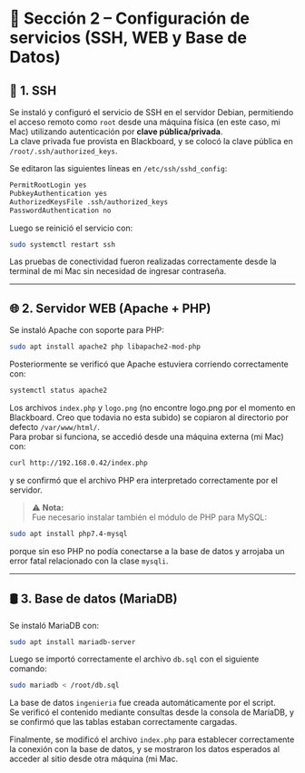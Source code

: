 # 🧩 Sección 2 – Configuración de servicios (SSH, WEB y Base de Datos)

## 🔐 1. SSH

Se instaló y configuró el servicio de SSH en el servidor Debian, permitiendo el acceso remoto como `root` desde una máquina física (en este caso, mi Mac) utilizando autenticación por **clave pública/privada**.  
La clave privada fue provista en Blackboard, y se colocó la clave pública en `/root/.ssh/authorized_keys`.

Se editaron las siguientes líneas en `/etc/ssh/sshd_config`:

```bash
PermitRootLogin yes
PubkeyAuthentication yes
AuthorizedKeysFile .ssh/authorized_keys
PasswordAuthentication no
```

Luego se reinició el servicio con:

```bash
sudo systemctl restart ssh
```

Las pruebas de conectividad fueron realizadas correctamente desde la terminal de mi Mac sin necesidad de ingresar contraseña.

---

## 🌐 2. Servidor WEB (Apache + PHP)

Se instaló Apache con soporte para PHP:

```bash
sudo apt install apache2 php libapache2-mod-php
```

Posteriormente se verificó que Apache estuviera corriendo correctamente con:

```bash
systemctl status apache2
```

Los archivos `index.php` y `logo.png` (no encontre logo.png por el momento en Blackboard. Creo que todavia no esta subido) se copiaron al directorio por defecto `/var/www/html/`.  
Para probar si funciona, se accedió desde una máquina externa (mi Mac) con:

```bash
curl http://192.168.0.42/index.php
```

y se confirmó que el archivo PHP era interpretado correctamente por el servidor.

> ⚠️ **Nota:**  
> Fue necesario instalar también el módulo de PHP para MySQL:

```bash
sudo apt install php7.4-mysql
```

porque sin eso PHP no podía conectarse a la base de datos y arrojaba un error fatal relacionado con la clase `mysqli`.

---

## 🛢️ 3. Base de datos (MariaDB)

Se instaló MariaDB con:

```bash
sudo apt install mariadb-server
```

Luego se importó correctamente el archivo `db.sql` con el siguiente comando:

```bash
sudo mariadb < /root/db.sql
```

La base de datos `ingenieria` fue creada automáticamente por el script.  
Se verificó el contenido mediante consultas desde la consola de MariaDB, y se confirmó que las tablas estaban correctamente cargadas.

Finalmente, se modificó el archivo `index.php` para establecer correctamente la conexión con la base de datos, y se mostraron los datos esperados al acceder al sitio desde otra máquina (mi Mac.
